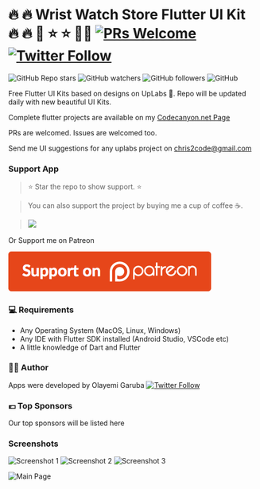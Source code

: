 # 🔥 🔥 Wrist Watch Store Flutter UI Kit 🔥 🔥 💫 ⭐️ ⭐️ 👨‍💻  [![PRs Welcome](https://img.shields.io/badge/PRs-welcome-brightgreen.svg?style=flat-square)](http://makeapullrequest.com)  [![Twitter Follow](https://img.shields.io/twitter/follow/iam_olayemii.svg?style=social)](https://twitter.com/iam_olayemii)

![GitHub Repo stars](https://img.shields.io/github/stars/olayemii/flutter-ui-kits?style=social) ![GitHub watchers](https://img.shields.io/github/watchers/olayemii/flutter-ui-kits?style=social) ![GitHub followers](https://img.shields.io/github/followers/olayemii?style=social) ![GitHub](https://img.shields.io/github/license/olayemii/flutter-ui-kits)



Free Flutter UI Kits based on designs on UpLabs 💓. 
Repo will be updated daily with new beautiful UI Kits.

Complete flutter projects are available on my <a href="https://codecanyon.net/user/chris2code/portfolio">Codecanyon.net Page</a>

PRs are welcomed. Issues are welcomed too. 

Send me UI suggestions for any uplabs project on <a href="mailto:chris2code@gmail.com">chris2code@gmail.com</a>

### Support App

> ⭐️  Star the repo to show support. ⭐️ 



> You can also support the project by buying me a cup of coffee ☕️.



> <a href="https://www.buymeacoffee.com/xPGLYEr"><img src="https://img.buymeacoffee.com/button-api/?text=Buy me a coffee&emoji=&slug=xPGLYEr&button_colour=BD5FFF&font_colour=ffffff&font_family=Cookie&outline_colour=000000&coffee_colour=FFDD00"></a>

Or Support me on Patreon

<a href="https://www.patreon.com/bePatron?u=48456662" data-patreon-widget-type="become-patron-button"><img src="https://raw.githubusercontent.com/codebard/patron-button-and-widgets-by-codebard/master/images/patreon-medium-button.png" alt="Become a Patreon!" /></a>


### 💻  Requirements

* Any Operating System (MacOS, Linux, Windows)
* Any IDE with Flutter SDK installed (Android Studio, VSCode etc)
* A little knowledge of Dart and Flutter

 ### 👨‍💻  Author

 Apps were developed by Olayemi Garuba [![Twitter Follow](https://img.shields.io/twitter/follow/iam_olayemii.svg?style=social)](https://twitter.com/iam_olayemii)


 ### 💷 Top Sponsors
Our top sponsors will be listed here


### Screenshots

![Screenshot 1](https://github.com/OLayemii/flutter-ui-kits/blob/main/assets/ss5.png) ![Screenshot 2](https://github.com/OLayemii/flutter-ui-kits/blob/main/assets/ss6.png) ![Screenshot 3](https://github.com/OLayemii/flutter-ui-kits/blob/main/assets/ss7.png)

![Main Page](https://github.com/OLayemii/flutter-ui-kits/blob/main/assets/watch-1.png)
